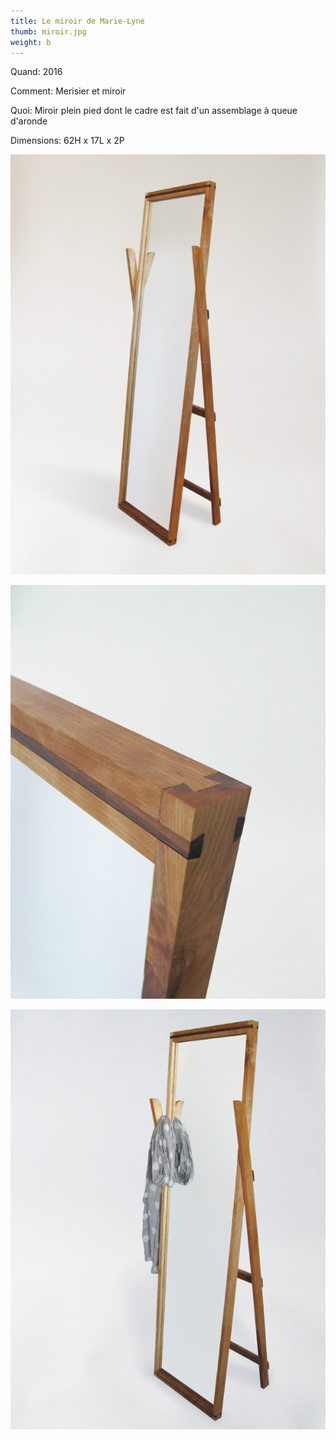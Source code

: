 ```yaml
---
title: Le miroir de Marie-Lyne
thumb: miroir.jpg
weight: b
---
```


Quand: 2016

Comment: Merisier et miroir

Quoi: Miroir plein pied dont le cadre est fait d'un assemblage à queue d'aronde

Dimensions: 62H x 17L x 2P

![](/img/miroir-01.jpg)

![](/img/miroir-02.jpg)

![](/img/miroir-03.jpg)